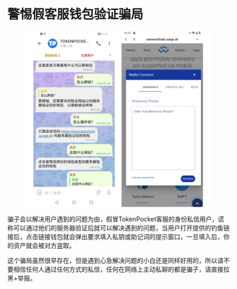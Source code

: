 # 警惕假客服钱包验证骗局

<figure><img src="../../.gitbook/assets/photo_2023-03-02_19-22-05.png" alt=""><figcaption></figcaption></figure>

骗子会以解决用户遇到的问题为由，假冒TokenPocket客服的身份私信用户，谎称可以通过他们的服务器验证后就可以解决遇到的问题，当用户打开提供的钓鱼链接后，点击链接钱包就会弹出要求填入私钥或助记词的提示窗口，一旦填入后，你的资产就会被对方盗取。

这个骗局虽然很早存在，但是遇到心急解决问题的小白还是同样好用的，所以请不要相信任何人通过任何方式的私信，任何在网络上主动私聊的都是骗子，请直接拉黑+举报。&#x20;
